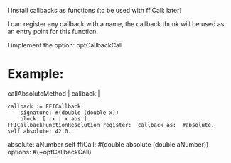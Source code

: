 I install callbacks as functions (to be used with ffiCall: later)

I can register any callback with a name, the callback thunk will be used as an entry point for this function.

I implement the option:  optCallbackCall 
	
Example: 
========
callAbsoluteMethod
	 |  callback |

	callback := FFICallback 
		signature: #(double (double x)) 
		block: [ :x | x abs ].
	FFICallbackFunctionResolution register:  callback as:  #absolute.
	self absolute: 42.0.

absolute: aNumber
	self ffiCall: #(double absolute (double aNumber)) options: #(+optCallbackCall)	

